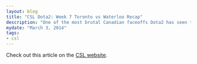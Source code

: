 ```yaml
---
layout: blog
title: "CSL Dota2: Week 7 Toronto vs Waterloo Recap"
description: "One of the most brutal Canadian faceoffs Dota2 has seen to date."
mydate: "March 3, 2014"
tags:
- csl
---
```


Check out this article on the [CSL website](http://cstarleague.com/dota2/news/week-7-toronto-vs-waterloo-recap).
